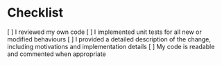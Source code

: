 # Checklist

[ ] I reviewed my own code
[ ] I implemented unit tests for all new or modified behaviours
[ ] I provided a detailed description of the change, including motivations and implementation details
[ ] My code is readable and commented when appropriate
